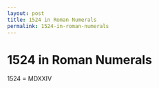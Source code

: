 ```yaml
---
layout: post
title: 1524 in Roman Numerals
permalink: 1524-in-roman-numerals
---
```


# 1524 in Roman Numerals

1524 = MDXXIV

